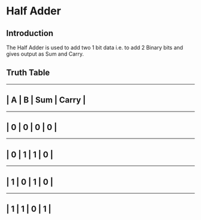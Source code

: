 # Half Adder
## Introduction
The Half Adder is used to add two 1 bit data i.e. to add 2 Binary bits and gives output as Sum and Carry.
## Truth Table
-----------------------
| A | B | Sum | Carry |
-----------------------
-----------------------
| 0 | 0 |  0  |   0   |
-----------------------
-----------------------
| 0 | 1 |  1  |   0   |
-----------------------
-----------------------
| 1 | 0 |  1  |   0   |
-----------------------
-----------------------
| 1 | 1 |  0  |   1   |
-----------------------
